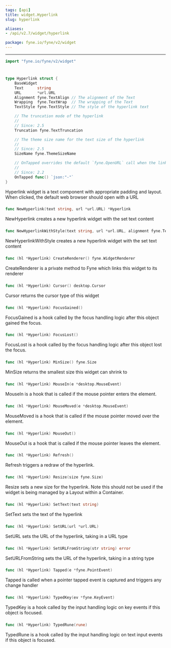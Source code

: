 ```yaml
---
tags: [api]
title: widget.Hyperlink
slug: hyperlink

aliases:
- /api/v2.7/widget/hyperlink

package: fyne.io/fyne/v2/widget
---
```



---
```go
import "fyne.io/fyne/v2/widget"
```

#

###

```go
type Hyperlink struct {
	BaseWidget
	Text      string
	URL       *url.URL
	Alignment fyne.TextAlign // The alignment of the Text
	Wrapping  fyne.TextWrap  // The wrapping of the Text
	TextStyle fyne.TextStyle // The style of the hyperlink text

	// The truncation mode of the hyperlink
	//
	// Since: 2.5
	Truncation fyne.TextTruncation

	// The theme size name for the text size of the hyperlink
	//
	// Since: 2.5
	SizeName fyne.ThemeSizeName

	// OnTapped overrides the default `fyne.OpenURL` call when the link is tapped
	//
	// Since: 2.2
	OnTapped func() `json:"-"`
}
```

Hyperlink widget is a text component with appropriate padding and layout. When clicked, the default web browser should open with a URL

###

```go
func NewHyperlink(text string, url *url.URL) *Hyperlink
```
NewHyperlink creates a new hyperlink widget with the set text content

###

```go
func NewHyperlinkWithStyle(text string, url *url.URL, alignment fyne.TextAlign, style fyne.TextStyle) *Hyperlink
```
NewHyperlinkWithStyle creates a new hyperlink widget with the set text content

###

```go
func (hl *Hyperlink) CreateRenderer() fyne.WidgetRenderer
```
CreateRenderer is a private method to Fyne which links this widget to its renderer

###

```go
func (hl *Hyperlink) Cursor() desktop.Cursor
```
Cursor returns the cursor type of this widget

###

```go
func (hl *Hyperlink) FocusGained()
```
FocusGained is a hook called by the focus handling logic after this object gained the focus.

###

```go
func (hl *Hyperlink) FocusLost()
```
FocusLost is a hook called by the focus handling logic after this object lost the focus.

###

```go
func (hl *Hyperlink) MinSize() fyne.Size
```
MinSize returns the smallest size this widget can shrink to

###

```go
func (hl *Hyperlink) MouseIn(e *desktop.MouseEvent)
```
MouseIn is a hook that is called if the mouse pointer enters the element.

###

```go
func (hl *Hyperlink) MouseMoved(e *desktop.MouseEvent)
```
MouseMoved is a hook that is called if the mouse pointer moved over the element.

###

```go
func (hl *Hyperlink) MouseOut()
```
MouseOut is a hook that is called if the mouse pointer leaves the element.

###

```go
func (hl *Hyperlink) Refresh()
```
Refresh triggers a redraw of the hyperlink.

###

```go
func (hl *Hyperlink) Resize(size fyne.Size)
```
Resize sets a new size for the hyperlink. Note this should not be used if the widget is being managed by a Layout within a Container.

###

```go
func (hl *Hyperlink) SetText(text string)
```
SetText sets the text of the hyperlink

###

```go
func (hl *Hyperlink) SetURL(url *url.URL)
```
SetURL sets the URL of the hyperlink, taking in a URL type

###

```go
func (hl *Hyperlink) SetURLFromString(str string) error
```
SetURLFromString sets the URL of the hyperlink, taking in a string type

###

```go
func (hl *Hyperlink) Tapped(e *fyne.PointEvent)
```
Tapped is called when a pointer tapped event is captured and triggers any change handler

###

```go
func (hl *Hyperlink) TypedKey(ev *fyne.KeyEvent)
```
TypedKey is a hook called by the input handling logic on key events if this object is focused.

###

```go
func (hl *Hyperlink) TypedRune(rune)
```
TypedRune is a hook called by the input handling logic on text input events if this object is focused.
